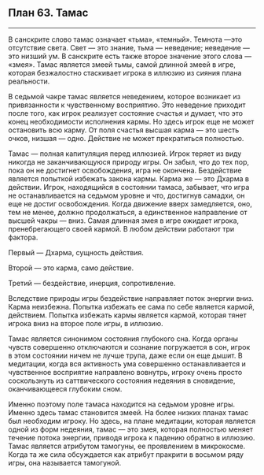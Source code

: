 ## План 63. Тамас


---
В санскрите слово тамас означает «тьма», «темный». Темнота —это отсутствие света. Свет — это знание, тьма — неведение; неведение — это низший ум. В санскрите есть также второе значение этого слова — «змея». Тамас является змеей тьмы, самой длинной змеей в игре, которая безжалостно стаскивает игрока в иллюзию из сияния плана реальности. 

В седьмой чакре тамас является неведением, которое возникает из привязанности к чувственному восприятию. Это неведение приходит после того, как игрок реализует состояние счастья и думает, что это конец необходимости исполнения кармы. Но здесь игрок еще не может остановить всю карму. От поля счастья высшая карма — это шесть очков, низшая — одно. Действие не может прекратиться полностью. 

Тамас — полная капитуляция перед иллюзией. Игрок теряет из виду никогда не заканчивающуюся природу игры. Он забыл, что до тех пор, пока он не достигнет освобождения, игра не окончена. Бездействие является попыткой избежать закона кармы. Карма же — это Дхарма в действии. Игрок, находящийся в состоянии тамаса, забывает, что игра не останавливается на седьмом уровне и что, достигнув самадхи, он еще не достиг освобождения. Когда движение вверх замедляется, оно, тем не менее, должно продолжаться, а единственное направление от высшей чакры — вниз. Самая длинная змея в игре ожидает игрока, пренебрегающего своей кармой. В любом действии работают три фактора. 

Первый — Дхарма, сущность действия. 

Второй — это карма, само действие. 

Третий — бездействие, инерция, сопротивление. 

Вследствие природы игры бездействие направляет поток энергии вниз. Карма неизбежна. Попытка избежать ее сама по себе является кармой, действием. Попытка избежать кармы является кармой, которая тянет игрока вниз на второе поле игры, в иллюзию. 

Тамас является синонимом состояния глубокого сна. Когда органы чувств совершенно отключаются и сознание погружается в сон, игрок в этом состоянии ничем не лучше трупа, даже если он еще дышит. В медитации, когда вся активность ума совершенно останавливается и чувственное восприятие направлено вовнутрь, игроку очень просто соскользнуть из саттвического состояния недеяния в сновидение, оканчивающееся глубоким сном. 

Именно поэтому поле тамаса находится на седьмом уровне игры. Именно здесь тамас становится змеей. На более низких планах тамас был необходим игроку. Но здесь, на плане медитации, которая является одной из форм недеяния, тамас — это змея, которая полностью меняет течение потока энергии, приводя игрока к падению обратно в иллюзию. Тамас является атрибутом тамогуны, ее проявлением в микрокосме. Когда та же сила обсуждается как атрибут пракрити в восьмом ряду игры, она называется тамогуной.
